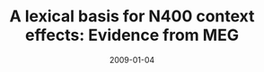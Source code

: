 ---
title: "A lexical basis for N400 context effects: Evidence from MEG"
collection: publications
permalink: /publication/2009_a-lexical-basis-for-n400-context-effects:-evidence
date: 2009-01-04
year: 2009
venue: 'Brain &amp; Language'
authors: 'Lau E, Almeida D, Hines P, Poeppel D'
number: '75'
citation: 'Lau E, Almeida D, Hines P, Poeppel D (2009). A lexical basis for N400 context effects: Evidence from MEG. Brain &amp; Language.'
category: 'article'
---